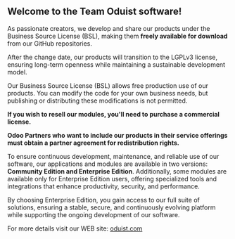 ## Welcome to the Team Oduist software!

As passionate creators, we develop and share our products under the Business Source License (BSL),
making them **freely available for download** from our GitHub repositories.

After the change date, our products will transition to the LGPLv3 license, ensuring long-term openness while maintaining a sustainable development model.

Our Business Source License (BSL) allows free production use of our products.
You can modify the code for your own business needs, but publishing or distributing these modifications is not permitted.

**If you wish to resell our modules, you'll need to purchase a commercial license.**

**Odoo Partners who want to include our products in their service offerings must obtain a partner agreement for redistribution rights.** 

To ensure continuous development, maintenance, and reliable use of our software, our applications and modules are available in two versions:
**Community Edition and Enterprise Edition**. Additionally, some modules are available only for Enterprise Edition users,
offering specialized tools and integrations that enhance productivity, security, and performance.

By choosing Enterprise Edition, you gain access to our full suite of solutions, ensuring a stable, secure,
and continuously evolving platform while supporting the ongoing development of our software.

For more details visit our WEB site: [oduist.com](https://oduist.com)
